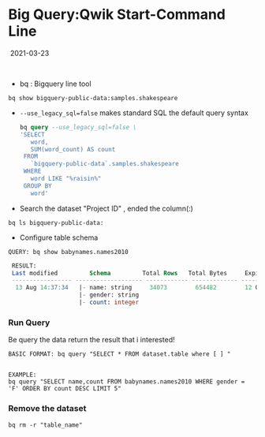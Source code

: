 # Big Query:Qwik Start-Command Line

​                                                                                                                                          2021-03-23

​                                                                                                                                



- bq : Bigquery line tool

```
bq show bigquery-public-data:samples.shakespeare
```



- `--use_legacy_sql=false` makes standard SQL the default query syntax

  ```sql
  bq query --use_legacy_sql=false \
  'SELECT
     word,
     SUM(word_count) AS count
   FROM
     `bigquery-public-data`.samples.shakespeare
   WHERE
     word LIKE "%raisin%"
   GROUP BY
     word'
  ```

- Search the dataset "Project ID" , ended the column(:)

```
bq ls bigquery-public-data:
```

- Configure table schema

```
QUERY: bq show babynames.names2010
```

```sql
 RESULT:
 Last modified         Schema         Total Rows   Total Bytes     Expiration      Time Partitioning   Clustered Fields   Labels
 ----------------- ------------------- ------------ ------------- ----------------- ------------------- ------------------ --------
  13 Aug 14:37:34   |- name: string     34073        654482        12 Oct 14:37:34
                    |- gender: string
                    |- count: integer
```



### Run Query

Be query the data return the result that i interested!

```
BASIC FORMAT: bq query "SELECT * FROM dataset.table where [ ] "


EXAMPLE:
bq query "SELECT name,count FROM babynames.names2010 WHERE gender = 'F' ORDER BY count DESC LIMIT 5"
```





### Remove the dataset

```
bq rm -r "table_name"
```



